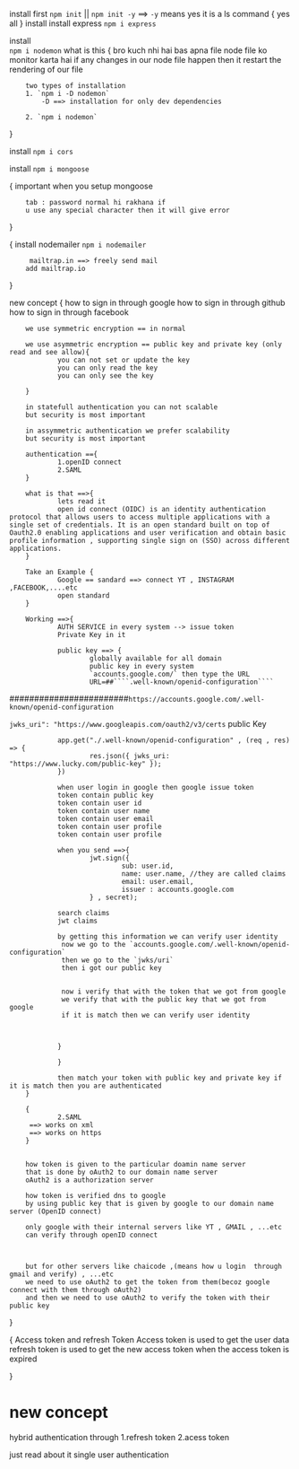 install first 
`npm init` || `npm init -y` ==> `-y` means yes it is a ls command 
{
        yes all 
}
install 
install express
`npm i express`

install  
`npm i nodemon` what is this 
{
        bro kuch nhi hai 
        bas apna file node file ko monitor karta hai
        if any changes in our node file happen then it restart the rendering of our file

        two types of installation
        1. `npm i -D nodemon`
            -D ==> installation for only dev dependencies

        2. `npm i nodemon`
}


install 
`npm i cors`

install 
`npm i mongoose`

{
        important when you setup mongoose

        tab : password normal hi rakhana if
        u use any special character then it will give error
}


{
        install nodemailer
        `npm i nodemailer`

         mailtrap.in ==> freely send mail
        add mailtrap.io
}



new concept {
        how to sign in through google
        how to sign in through github
        how to sign in through facebook

        we use symmetric encryption == in normal

        we use asymmetric encryption == public key and private key (only read and see allow){
                you can not set or update the key
                you can only read the key
                you can only see the key

        }

        in statefull authentication you can not scalable
        but security is most important

        in assymmetric authentication we prefer scalability
        but security is most important

        authentication =={
                1.openID connect
                2.SAML
        }

        what is that ==>{
                lets read it
                open id connect (OIDC) is an identity authentication protocol that allows users to access multiple applications with a single set of credentials. It is an open standard built on top of Oauth2.0 enabling applications and user verification and obtain basic profile information , supporting single sign on (SSO) across different applications.
        }

        Take an Example {
                Google == sandard ==> connect YT , INSTAGRAM ,FACEBOOK,....etc
                open standard
        }

        Working ==>{
                AUTH SERVICE in every system --> issue token 
                Private Key in it

                public key ==> {
                        globally available for all domain
                        public key in every system
                        `accounts.google.com/` then type the URL 
                        URL=##````.well-known/openid-configuration````
########################`https://accounts.google.com/.well-known/openid-configuration`

`jwks_uri": "https://www.googleapis.com/oauth2/v3/certs` public Key

                app.get("./.well-known/openid-configuration" , (req , res) => {
                        res.json({ jwks_uri: "https://www.lucky.com/public-key" });  
                })

                when user login in google then google issue token
                token contain public key
                token contain user id
                token contain user name
                token contain user email
                token contain user profile
                token contain user profile

                when you send ==>{
                        jwt.sign({
                                sub: user.id,
                                name: user.name, //they are called claims
                                email: user.email,
                                issuer : accounts.google.com
                        } , secret);

                search claims 
                jwt claims

                by getting this information we can verify user identity
                 now we go to the `accounts.google.com/.well-known/openid-configuration`
                 then we go to the `jwks/uri`
                 then i got our public key


                 now i verify that with the token that we got from google
                 we verify that with the public key that we got from google
                 if it is match then we can verify user identity


                        
                }

                }

                then match your token with public key and private key if it is match then you are authenticated
        }

        {
                2.SAML 
         ==> works on xml
         ==> works on https
        }
        

        how token is given to the particular doamin name server
        that is done by oAuth2 to our domain name server
        oAuth2 is a authorization server

        how token is verified dns to google
        by using public key that is given by google to our domain name server (OpenID connect)

        only google with their internal servers like YT , GMAIL , ...etc
        can verify through openID connect



        but for other servers like chaicode ,(means how u login  through gmail and verify) , ...etc
        we need to use oAuth2 to get the token from them(becoz google connect with them through oAuth2)
        and then we need to use oAuth2 to verify the token with their public key


}


{
        Access token and refresh Token
        Access token is used to get the user data
        refresh token is used to get the new access token when the access token is expired

}


# new concept
 hybrid authentication through
 1.refresh token
 2.acess token

 just read about it
 single user authentication
 
 
